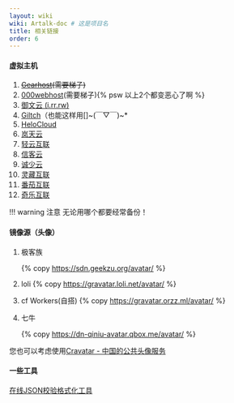 ```yaml
---
layout: wiki
wiki: Artalk-doc # 这是项目名
title: 相关链接
order: 6
---
```


#### 虚拟主机

1. ~~[Gearhost](https://www.gearhost.com/)(需要梯子)~~
2. [000webhost](https://www.000webhost.com/)(需要梯子){% psw 以上2个都变恶心了啊 %}
3. [御文云 (i.rr.rw)](https://i.rr.rw/)
4. [Giltch](https://glitch.com/)（也能这样用[]~(￣▽￣)~*
5. [HeloCloud](http://helocloud.ml/)
6. [岚天云](https://fblog.ml)
7. [轻云互联](https://qingyunl.com/cart.php?gid=87)
8. [信客云](https://www.56yu.xyz/buy/index/1/)
9. [诚少云](http://www.520lyqm.cn/index.php/buy/index/1/)
10. [灵藏互联](http://www.m3mo.cn/index.php/buy/index/17/)
11. [番茄互联](https://www.fqidc.cn/index.php/buy/index/10/)
12. [奇乐互联](http://cloud.zhaodh.top/cart?fid=1)

!!! warning 注意
    无论用哪个都要经常备份！

#### 镜像源（头像）

1. 极客族

   {% copy https://sdn.geekzu.org/avatar/ %}
   
2. loli
   {% copy https://gravatar.loli.net/avatar/ %}
   
3. cf Workers(自搭)
   {% copy https://gravatar.orzz.ml/avatar/ %}
   
4. 七牛

   {% copy https://dn-qiniu-avatar.qbox.me/avatar/ %}

您也可以考虑使用[Cravatar - 中国的公共头像服务](https://cravatar.cn/)

#### 一些工具

[在线JSON校验格式化工具](https://www.sojson.com/simple_json.html)

